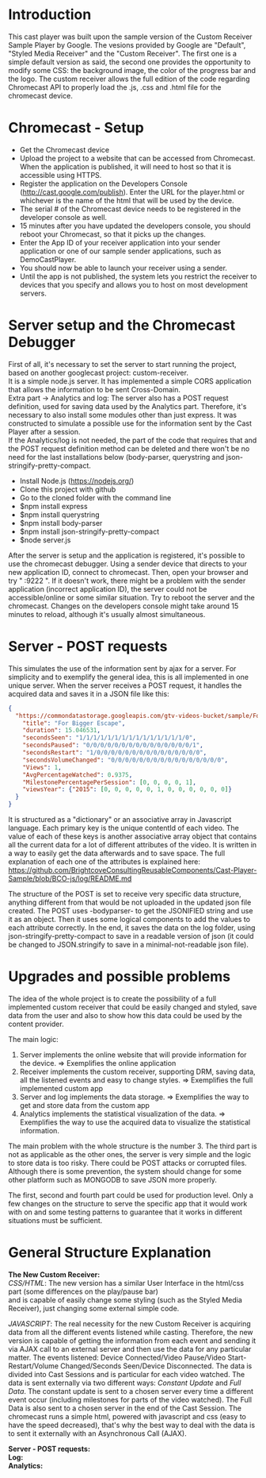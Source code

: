# Introduction

This cast player was built upon the sample version of the Custom Receiver Sample Player by Google. The vesions provided by Google are 
"Default", "Styled Media Receiver" and the "Custom Receiver". The first one is a simple default version as said, the second one
provides the opportunity to modify some CSS: the background image, the color of the progress bar and the logo. The custom receiver
allows the full edition of the code regarding Chromecast API to properly load the .js, .css and .html file for the chromecast device.

# Chromecast - Setup

- Get the Chromecast device
- Upload the project to a website that can be accessed from Chromecast. When the application is published, it will need to host so that it is accessible using HTTPS.
- Register the application on the Developers Console (http://cast.google.com/publish). Enter the URL for the player.html or whichever is the name of the html that will be used by the device. 
- The serial # of the Chromecast device needs to be registered in the developer console as well.
- 15 minutes after you have updated the developers console, you should reboot your Chromecast, so that it picks up the changes.
- Enter the App ID of your receiver application into your sender application or one of our sample sender applications, such as DemoCastPlayer.
- You should now be able to launch your receiver using a sender.
- Until the app is not published, the system lets you restrict the receiver to devices that you specify and allows you to host on most development servers.

# Server setup and the Chromecast Debugger
First of all, it's necessary to set the server to start running the project, based on another googlecast project: custom-receiver. <br>
It is a simple node.js server. It has implemented a simple CORS application that allows the information to be sent Cross-Domain. <br>
Extra part -> Analytics and log: The server also has a POST request definition, used for saving data used by the Analytics part. Therefore, it's necessary to also install some modules other than just express. It was constructed to simulate a possible use for the information sent by the Cast Player after a session.<br>
If the Analytics/log is not needed, the part of the code that requires that and the POST request definition method can be deleted and there won't be no need for the last installations below (body-parser, querystring and json-stringify-pretty-compact.

- Install Node.js (https://nodejs.org/)
- Clone this project with github
- Go to the cloned folder with the command line
- $npm install express
- $npm install querystring
- $npm install body-parser
- $npm install json-stringify-pretty-compact
- $node server.js

After the server is setup and the application is registered, it's possible to use the chromecast debugger. Using a sender device that directs to your new application ID, connect to chromecast. Then, open your browser and try " <IP of your Chromecast>:9222 ". If it doesn't work, there might be a problem with the sender application (incorrect application ID), the server could not be accessible/online or some similar situation. Try to reboot the server and the chromecast. Changes on the developers console might take around 15 minutes to reload, although it's usually almost simultaneous.

# Server - POST requests

This simulates the use of the information sent by ajax for a server. For simplicity and to exemplify the general idea, this is all implemented in one unique server. When the server receives a POST request, it handles the acquired data and saves it in a JSON file like this:

```json
{
  "https://commondatastorage.googleapis.com/gtv-videos-bucket/sample/ForBiggerEscapes.mp4": {
    "title": "For Bigger Escape",
    "duration": 15.046531,
    "secondsSeen": "1/1/1/1/1/1/1/1/1/1/1/1/1/1/1/0",
    "secondsPaused": "0/0/0/0/0/0/0/0/0/0/0/0/0/0/0/1",
    "secondsRestart": "1/0/0/0/0/0/0/0/0/0/0/0/0/0/0/0",
    "secondsVolumeChanged": "0/0/0/0/0/0/0/0/0/0/0/0/0/0/0/0",
    "Views": 1,
    "AvgPercentageWatched": 0.9375,
    "MilestonePercentagePerSession": [0, 0, 0, 0, 1],
    "viewsYear": {"2015": [0, 0, 0, 0, 0, 1, 0, 0, 0, 0, 0, 0]}
  }
}
```
It is structured as a "dictionary" or an associative array in Javascript language. Each primary key is the unique contentId of each video. The value of each of these keys is another associative array object that contains all the current data for a lot of different attributes of the video. It is written in a way to easily get the data afterwards and to save space. The full explanation of each one of the attributes is explained here: https://github.com/BrightcoveConsultingReusableComponents/Cast-Player-Sample/blob/BCO-js/log/README.md

The structure of the POST is set to receive very specific data structure, anything different from that would be not uploaded in the updated json file created. The POST uses -bodyparser- to get the JSONIFIED string and use it as an object. Then it uses some logical components to add the values to each attribute correctly. In the end, it saves the data on the log folder, using json-stringify-pretty-compact to save in a readable version of json (it could be changed to JSON.stringify to save in a minimal-not-readable json file).

# Upgrades and possible problems

The idea of the whole project is to create the possibility of a full implemented custom receiver that could be easily changed and styled, save data from the user and also to show how this data could be used by the content provider.

The main logic: <br>
1. Server implements the online website that will provide information for the device. => Exemplifies the online application
2. Receiver implements the custom receiver, supporting DRM, saving data, all the listened events and easy to change styles. => Exemplifies the full implemented custom app
3. Server and log implements the data storage. => Exemplifies the way to get and store data from the custom app
4. Analytics implements the statistical visualization of the data. => Exemplifies the way to use the acquired data to visualize the statistical information.

The main problem with the whole structure is the number 3. The third part is not as applicable as the other ones, the server is very simple and the logic to store data is too risky. There could be POST attacks or corrupted files. Although there is some prevention, the system should change for some other platform such as MONGODB to save JSON more properly. <br>

The first, second and fourth part could be used for production level. Only a few changes on the structure to serve the specific app that it would work with on and some testing patterns to guarantee that it works in different situations must be sufficient. 

# General Structure Explanation
<b>The New Custom Receiver: </b> <br>
<i>CSS/HTML</i>: The new version has a similar User Interface in the html/css part (some differences on the play/pause bar)  
and is capable of easily change some styling (such as the Styled Media Receiver), just changing some external simple code. 

<i>JAVASCRIPT</i>: The real necessity for the new Custom Receiver is acquiring data from all the different events listened while casting. Therefore, the new version is capable of getting the information from each event and sending it via AJAX call to an external server and then use the data for any particular matter. The events listened: Device Connected/Video Pause/Video Start-Restart/Volume Changed/Seconds Seen/Device Disconnected. The data is divided into Cast Sessions and is particular for each video watched. The data is sent externally via two different ways: <i>Constant Update</i> and <i>Full Data</i>. The constant update is sent to a chosen server every time a different event occur (including milestones for parts of the video watched). The Full Data is also sent to a chosen server in the end of the Cast Session. The chromecast runs a simple html, powered with javascript and css (easy to have the speed decreased), that's why the best way to deal with the data is to sent it externally with an Asynchronous Call (AJAX). 

<b>Server - POST requests: </b> <br>
<b>Log: </b> <br>
<b>Analytics: </b> <br>

